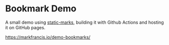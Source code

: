 # Bookmark Demo

A small demo using [static-marks](https://darekkay.com/static-marks/), building it with Github Actions and hosting it on GitHub pages.

https://markfrancis.io/demo-bookmarks/
